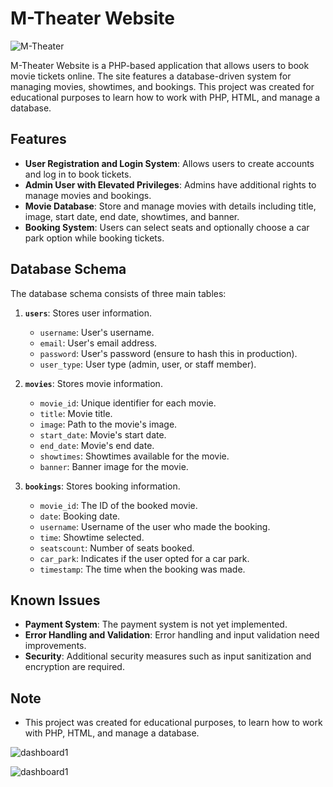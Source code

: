 # M-Theater Website

![M-Theater](https://telegra.ph/file/7e85ba5830cd87d06a64d.jpg)

M-Theater Website is a PHP-based application that allows users to book movie tickets online. The site features a database-driven system for managing movies, showtimes, and bookings. This project was created for educational purposes to learn how to work with PHP, HTML, and manage a database.

## Features

- **User Registration and Login System**: Allows users to create accounts and log in to book tickets.
- **Admin User with Elevated Privileges**: Admins have additional rights to manage movies and bookings.
- **Movie Database**: Store and manage movies with details including title, image, start date, end date, showtimes, and banner.
- **Booking System**: Users can select seats and optionally choose a car park option while booking tickets.

## Database Schema

The database schema consists of three main tables:

1. **`users`**: Stores user information.
   - `username`: User's username.
   - `email`: User's email address.
   - `password`: User's password (ensure to hash this in production).
   - `user_type`: User type (admin, user, or staff member).

2. **`movies`**: Stores movie information.
   - `movie_id`: Unique identifier for each movie.
   - `title`: Movie title.
   - `image`: Path to the movie's image.
   - `start_date`: Movie's start date.
   - `end_date`: Movie's end date.
   - `showtimes`: Showtimes available for the movie.
   - `banner`: Banner image for the movie.

3. **`bookings`**: Stores booking information.
   - `movie_id`: The ID of the booked movie.
   - `date`: Booking date.
   - `username`: Username of the user who made the booking.
   - `time`: Showtime selected.
   - `seatscount`: Number of seats booked.
   - `car_park`: Indicates if the user opted for a car park.
   - `timestamp`: The time when the booking was made.

## Known Issues

- **Payment System**: The payment system is not yet implemented.
- **Error Handling and Validation**: Error handling and input validation need improvements.
- **Security**: Additional security measures such as input sanitization and encryption are required.

## Note

- This project was created for educational purposes, to learn how to work with PHP, HTML, and manage a database.

![dashboard1](https://telegra.ph/file/8c2d84deb7d541fd46881.jpg)

![dashboard1](https://telegra.ph/file/92abcca941b536804d261.jpg)
